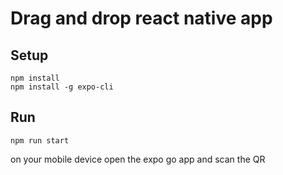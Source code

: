 # Drag and drop react native app

## Setup

```
npm install
npm install -g expo-cli
```

## Run

```
npm run start
```

on your mobile device open the expo go app and scan the QR
